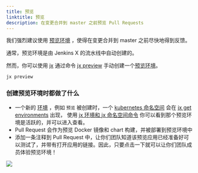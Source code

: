 ```yaml
---
title: 预览
linktitle: 预览
description: 在变更合并到 master 之前预览 Pull Requests
---
```



我们强烈建议使用 [预览环境](/zh/docs/concepts/features/#preview-environments) ，使得在变更合并到 master 之前尽快地得到反馈。

通常，预览环境是由 Jenkins X 的流水线中自动创建的。

然而，你可以使用 [jx](/commands/jx/) 通过命令 [jx preview](/commands/jx_preview/) 手动创建一个[预览环境](/zh/docs/concepts/features/#preview-environments)。

```sh
jx preview
```

### 创建预览环境时都做了什么

* 一个新的 [环境](/zh/docs/concepts/features/#environments) ，例如 `预览` 被创建时，一个 [kubernetes 命名空间](https://kubernetes.io/docs/concepts/overview/working-with-objects/namespaces/) 会在 [jx get environments](/commands/jx_get_environments/) 出现， 使用 [jx 环境和 jx 命名空间命令](/zh/developing/kube-context) 你可以看到那个预览环境是活跃的，并可以进入查看。
* Pull Request 会作为预览 Docker 镜像和 chart 构建，并被部署到预览环境中
* 添加一条注释到 Pull Request 中，让你们团队知道该预览应用已经准备好可以测试了，并带有打开应用的链接。因此，只要点击一下就可以让你们团队成员体验预览环境！

<img src="/images/pr-comment.png" class="img-thumbnail">



